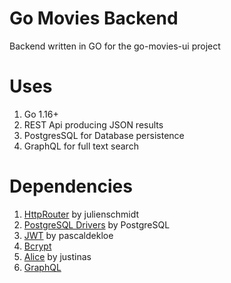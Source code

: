 # Go Movies Backend

Backend written in GO for the go-movies-ui project

# Uses
1. Go 1.16+
2. REST Api producing JSON results
3. PostgresSQL for Database persistence
4. GraphQL for full text search

# Dependencies

1. [HttpRouter](github.com/julienschmidt/httprouter) by julienschmidt
2. [PostgreSQL Drivers](github.com/lib/pq@v1.10.0) by PostgreSQL
3. [JWT](github.com/pascaldekloe/jwt) by pascaldekloe
4. [Bcrypt](golang.org/x/crypto/bcrypt) 
5. [Alice](github.com/justinas/alice) by justinas
6. [GraphQL](github.com/graphql-go/graphql) 